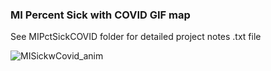 ### MI Percent Sick with COVID GIF map

See MIPctSickCOVID folder for detailed project notes .txt file

![MISickwCovid_anim](https://user-images.githubusercontent.com/119870562/206735609-2778cb21-2056-416c-98de-9ca0dad87463.gif)

